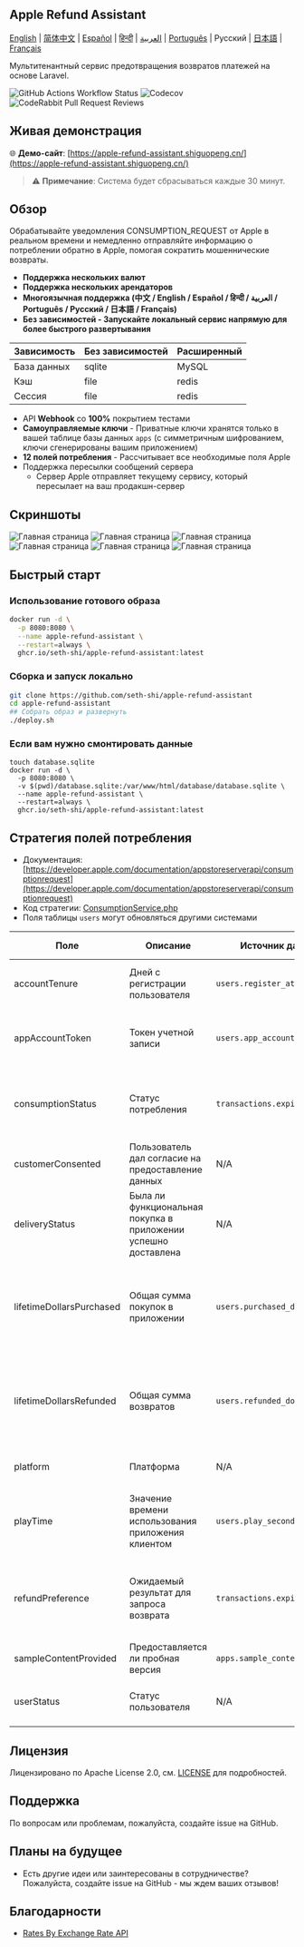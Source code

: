 
## Apple Refund Assistant

[English](./README.md) | [简体中文](./README.zh.md) | [Español](./README.es.md) | [हिन्दी](./README.hi.md) | [العربية](./README.ar.md) | [Português](./README.pt.md) | Русский | [日本語](./README.ja.md) | [Français](./README.fr.md)

Мультитенантный сервис предотвращения возвратов платежей на основе Laravel.

![GitHub Actions Workflow Status](https://img.shields.io/github/actions/workflow/status/seth-shi/apple-refund-assistant/laravel.yml)
![Codecov](https://img.shields.io/codecov/c/github/seth-shi/apple-refund-assistant)
![CodeRabbit Pull Request Reviews](https://img.shields.io/coderabbit/prs/github/seth-shi/apple-refund-assistant?utm_source=oss&utm_medium=github&utm_campaign=seth-shi%2Fapple-refund-assistant&labelColor=171717&color=FF570A&link=https%3A%2F%2Fcoderabbit.ai&label=CodeRabbit+Reviews)

## Живая демонстрация

🌐 **Демо-сайт**: [https://apple-refund-assistant.shiguopeng.cn/](https://apple-refund-assistant.shiguopeng.cn/)

> ⚠️ **Примечание**: Система будет сбрасываться каждые 30 минут.

## Обзор

Обрабатывайте уведомления CONSUMPTION_REQUEST от Apple в реальном времени и немедленно отправляйте информацию о потреблении обратно в Apple, помогая сократить мошеннические возвраты.


- **Поддержка нескольких валют**
- **Поддержка нескольких арендаторов**
- **Многоязычная поддержка (中文 / English / Español / हिन्दी / العربية / Português / Русский / 日本語 / Français)**
- **Без зависимостей - Запускайте локальный сервис напрямую для более быстрого развертывания**

| Зависимость | Без зависимостей |  Расширенный   |
|-----|--|-----|
|  База данных   | sqlite | MySQL |
|  Кэш   | file | redis  |
|   Сессия | file |  redis   |
- API **Webhook** со **100%** покрытием тестами
- **Самоуправляемые ключи** - Приватные ключи хранятся только в вашей таблице базы данных `apps` (с симметричным шифрованием, ключи сгенерированы вашим приложением)
- **12 полей потребления** - Рассчитывает все необходимые поля Apple
- Поддержка пересылки сообщений сервера
  - Сервер Apple отправляет текущему сервису, который пересылает на ваш продакшн-сервер

 
## Скриншоты
![Главная страница](assets/0.png)
![Главная страница](assets/1.png)
![Главная страница](assets/2.png)
![Главная страница](assets/3.png)
![Главная страница](assets/4.png)
![Главная страница](assets/5.png)


## Быстрый старт
### Использование готового образа
```bash
docker run -d \
  -p 8080:8080 \
  --name apple-refund-assistant \
  --restart=always \
  ghcr.io/seth-shi/apple-refund-assistant:latest
```


### Сборка и запуск локально
```bash
git clone https://github.com/seth-shi/apple-refund-assistant
cd apple-refund-assistant
## Собрать образ и развернуть
./deploy.sh
```

### Если вам нужно смонтировать данные
```
touch database.sqlite
docker run -d \
  -p 8080:8080 \
  -v $(pwd)/database.sqlite:/var/www/html/database/database.sqlite \
  --name apple-refund-assistant \
  --restart=always \
  ghcr.io/seth-shi/apple-refund-assistant:latest
```

## Стратегия полей потребления
* Документация: [https://developer.apple.com/documentation/appstoreserverapi/consumptionrequest](https://developer.apple.com/documentation/appstoreserverapi/consumptionrequest)
* Код стратегии: [ConsumptionService.php](./app/Services/ConsumptionService.php) 
* Поля таблицы `users` могут обновляться другими системами

| Поле                       | Описание                | Источник данных                          | Правило расчета                                                                                           |
|--------------------------|-------------------|--------------------------------|------------------------------------------------------------------------------------------------|
| accountTenure            | Дней с регистрации пользователя            | `users.register_at`            | Текущее время минус время регистрации                                                                                     |
| appAccountToken          | Токен учетной записи          | `users.app_account_token`      | [Должен передаваться при создании заказа клиентом](https://developer.apple.com/documentation/StoreKit/Transaction/appAccountToken) |
| consumptionStatus        | Статус потребления              | `transactions.expiration_date` | Сравнить с текущим временем, вернуть потреблено, если истек                                                                              |
| customerConsented        | Пользователь дал согласие на предоставление данных          | N/A                              | Жестко закодировано `true`                                                                                       |
| deliveryStatus           | Была ли функциональная покупка в приложении успешно доставлена | N/A                              | Жестко закодировано `0` (нормальная доставка)                                                                                    |
| lifetimeDollarsPurchased | Общая сумма покупок в приложении             | `users.purchased_dollars`      | Накапливается на основе событий транзакций Apple, или вы можете накапливать вручную                                                                        |
| lifetimeDollarsRefunded  | Общая сумма возвратов             | `users.refunded_dollars`       | Накапливается на основе событий возврата Apple, или вы можете накапливать вручную                                                                        |
| platform                 | Платформа                | N/A                              | Жестко закодировано `1` (apple)                                                                                   |
| playTime                 | Значение времени использования приложения клиентом        | `users.play_seconds`           | Ваша система должна поддерживать обновление этого поля, иначе это `0`                                                                          |
| refundPreference         | Ожидаемый результат для запроса возврата         | `transactions.expiration_date` | Сравнить с текущим временем, предпочесть отклонить возврат, если истек                                                                             |
| sampleContentProvided    | Предоставляется ли пробная версия            | `apps.sample_content_provided` | Настроить при создании приложения                                                                                      |
| userStatus               | Статус пользователя              | N/A                              | Жестко закодировано `1` (обычный пользователь)                                                                                   |



## Лицензия

Лицензировано по Apache License 2.0, см. [LICENSE](./LICENSE) для подробностей.

## Поддержка

По вопросам или проблемам, пожалуйста, создайте issue на GitHub.

## Планы на будущее
- Есть другие идеи или заинтересованы в сотрудничестве? Пожалуйста, создайте issue на GitHub - мы ждем ваших отзывов!

## Благодарности
* [Rates By Exchange Rate API](https://www.exchangerate-api.com)


